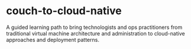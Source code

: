 # couch-to-cloud-native
A guided learning path to bring technologists and ops practitioners from traditional virtual machine architecture and administration to cloud-native approaches and deployment patterns.  
